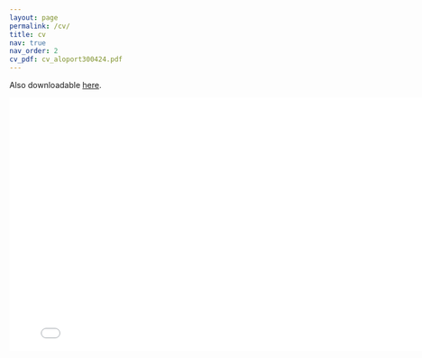 ```yaml
---
layout: page
permalink: /cv/
title: cv
nav: true
nav_order: 2
cv_pdf: cv_aloport300424.pdf
---
```


Also downloadable <a href="/assets/pdf/cv_aloport300424.pdf">here</a>.

<div style="--aspect-ratio: 16/9;">
  <iframe
    src="/assets/pdf/cv_aloport300424.pdf"
    width="800"
    height="450"
    frameborder="0"
  >
  </iframe>
</div>
